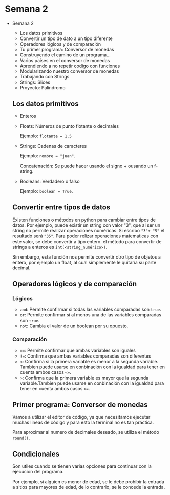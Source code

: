 #  Semana 2

- Semana 2

    - Los datos primitivos
    - Convertir un tipo de dato a un tipo diferente
    - Operadores lógicos y de comparación
    - Tu primer programa: Conversor de monedas
    - Construyendo el camino de un programa...
    - Varios paises en el conversor de monedas
    - Aprendiendo a no repetir codigo con funciones
    - Modularizando nuestro conversor de monedas
    - Trabajando con Strings
    - Strings: Slices
    - Proyecto: Palíndromo

    ## Los datos primitivos

    - Enteros

    - Floats: Números de punto flotante o decimales

        Ejemplo: `flotante = 1.5`

    - Strings: Cadenas de caracteres

        Ejemplo: `nombre = "juan"`.

        Concatenación: Se puede hacer usando el signo + ousando un f-string.

    - Booleans: Verdadero o falso

        Ejemplo: `boolean = True`.

    ## Convertir entre tipos de datos

    Existen funciones o métodos en python para cambiar entre tipos de datos. Por ejemplo, puede existir un string con valor "3", que al ser un string no permite realizar operaciones numéricas. Si escribo `"3"+ "5"` el resultado será `"35"`. Para poder relizar operaciones matematicas con este valor, se debe convertir a tipo entero. el método para convertir de strings a enteros es `int(<string_numérico>)`. 

    

    Sin embargo, esta función nos permite convertir otro tipo de objetos a entero, por ejemplo un float, al cual simplemente le quitaría su parte decimal.

    ## Operadores lógicos y de comparación

    ### Lógicos

    - `and`: Permite confirmar si todas las variables comparadas son `true`.
    - `or`: Permite confirmar si al menos una de las variables comparadas son `true`.
    - `not`: Cambia el valor de un boolean por su opuesto.

    ### Comparación

    - `==`: Permite confirmar que ambas variables son iguales
    - `!=`: Confirma que ambas variables comparadas son diferentes
    - `<`: Confirma si la primera variable es menor a la segunda variable. Tambien puede usarse en conbinación con la igualdad para tener en cuenta ambos casos `<=`.
    - `>`: Confirma que la primera variable es mayor que la segunda variable.Tambien puede usarse en conbinación con la igualdad para tener en cuenta ambos casos `>=`.

    ## Primer programa: Conversor de monedas

    Vamos a utilizar el editor de código, ya que necesitamos ejecutar muchas lineas de código y para esto la terminal no es tan práctica.

    Para aproximar al numero de decimales deseado, se utiliza el método `round()`.

    ## Condicionales

    Son utiles cuando se tienen varias opciones para continuar con la ejecucion del programa. 

    Por ejemplo, si alguien es menor de edad, se le debe prohibir la entrada a sitios para mayores de edad, de lo contrario, se le concede la entrada.

